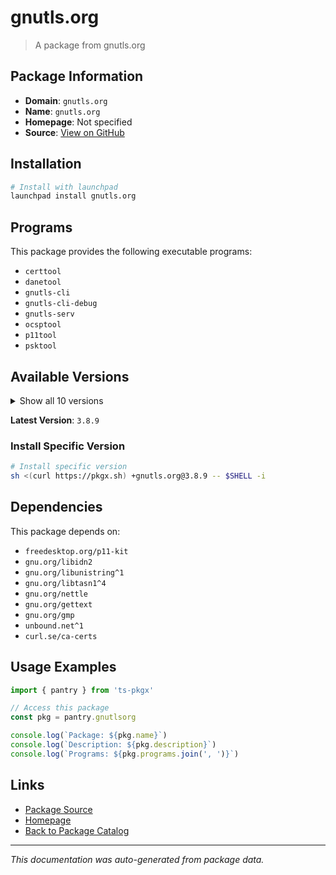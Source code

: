 # gnutls.org

> A package from gnutls.org

## Package Information

- **Domain**: `gnutls.org`
- **Name**: `gnutls.org`
- **Homepage**: Not specified
- **Source**: [View on GitHub](https://github.com/pkgxdev/pantry/tree/main/projects/gnutls.org/package.yml)

## Installation

```bash
# Install with launchpad
launchpad install gnutls.org
```

## Programs

This package provides the following executable programs:

- `certtool`
- `danetool`
- `gnutls-cli`
- `gnutls-cli-debug`
- `gnutls-serv`
- `ocsptool`
- `p11tool`
- `psktool`

## Available Versions

<details>
<summary>Show all 10 versions</summary>

- `3.8.9`, `3.8.7`, `3.8.6`, `3.8.5`, `3.8.4`
- `3.8.3`, `3.8.2`, `3.8.1`, `3.7.10`, `3.6.16`

</details>

**Latest Version**: `3.8.9`

### Install Specific Version

```bash
# Install specific version
sh <(curl https://pkgx.sh) +gnutls.org@3.8.9 -- $SHELL -i
```

## Dependencies

This package depends on:

- `freedesktop.org/p11-kit`
- `gnu.org/libidn2`
- `gnu.org/libunistring^1`
- `gnu.org/libtasn1^4`
- `gnu.org/nettle`
- `gnu.org/gettext`
- `gnu.org/gmp`
- `unbound.net^1`
- `curl.se/ca-certs`

## Usage Examples

```typescript
import { pantry } from 'ts-pkgx'

// Access this package
const pkg = pantry.gnutlsorg

console.log(`Package: ${pkg.name}`)
console.log(`Description: ${pkg.description}`)
console.log(`Programs: ${pkg.programs.join(', ')}`)
```

## Links

- [Package Source](https://github.com/pkgxdev/pantry/tree/main/projects/gnutls.org/package.yml)
- [Homepage](#)
- [Back to Package Catalog](../package-catalog.md)

---

*This documentation was auto-generated from package data.*
